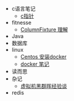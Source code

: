 
- c语言笔记
    - [c指针](articals/c/c_pointer.md)
- fitnesse
    - [ColumnFixture 理解](articals/fitnesse/fitnesse_columnFixture.md)
- Java
- 数据库
- linux
    - [Centos 安装docker](articals/linux/centos_play_docker.md) 
    - [docker 笔记](articals/linux/docker_note.md)
- 读而思
- 杂记
    - [虚拟机黑群晖经验谈](articals/life/ds_qunhui_virtual.md)
- redis
